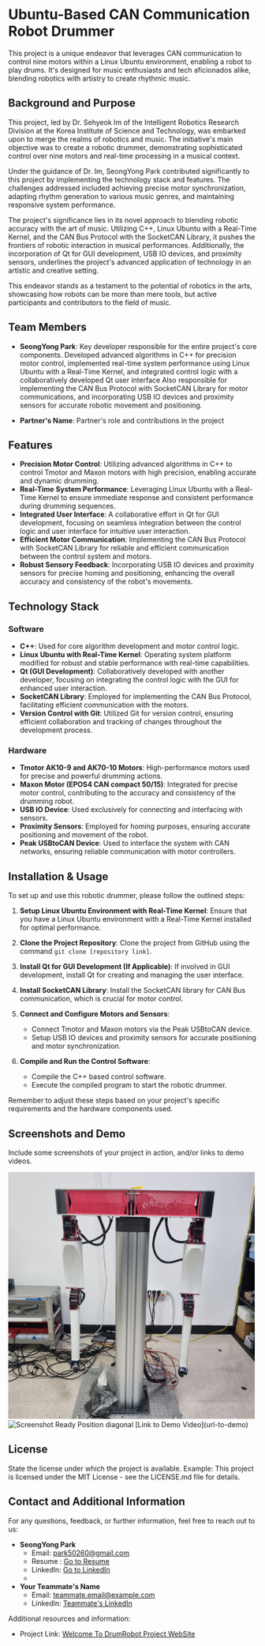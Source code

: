 # Ubuntu-Based CAN Communication Robot Drummer
This project is a unique endeavor that leverages CAN communication to control nine motors within a Linux Ubuntu environment, enabling a robot to play drums. It's designed for music enthusiasts and tech aficionados alike, blending robotics with artistry to create rhythmic music.

## Background and Purpose
This project, led by Dr. Sehyeok Im of the Intelligent Robotics Research Division at the Korea Institute of Science and Technology, was embarked upon to merge the realms of robotics and music. The initiative's main objective was to create a robotic drummer, demonstrating sophisticated control over nine motors and real-time processing in a musical context.

Under the guidance of Dr. Im, SeongYong Park contributed significantly to this project by implementing the technology stack and features. The challenges addressed included achieving precise motor synchronization, adapting rhythm generation to various music genres, and maintaining responsive system performance. 

The project's significance lies in its novel approach to blending robotic accuracy with the art of music. Utilizing C++, Linux Ubuntu with a Real-Time Kernel, and the CAN Bus Protocol with the SocketCAN Library, it pushes the frontiers of robotic interaction in musical performances. Additionally, the incorporation of Qt for GUI development, USB IO devices, and proximity sensors, underlines the project's advanced application of technology in an artistic and creative setting.

This endeavor stands as a testament to the potential of robotics in the arts, showcasing how robots can be more than mere tools, but active participants and contributors to the field of music.


## Team Members
- **SeongYong Park**: Key developer responsible for the entire project's core components. Developed advanced algorithms in C++ for precision motor control, implemented real-time system performance using Linux Ubuntu with a Real-Time Kernel, and integrated control logic with a collaboratively developed Qt user interface Also responsible for implementing the CAN Bus Protocol with SocketCAN Library for motor communications, and incorporating USB IO devices and proximity sensors for accurate robotic movement and positioning.


- **Partner's Name**: Partner's role and contributions in the project

## Features
- **Precision Motor Control**: Utilizing advanced algorithms in C++ to control Tmotor and Maxon motors with high precision, enabling accurate and dynamic drumming.
- **Real-Time System Performance**: Leveraging Linux Ubuntu with a Real-Time Kernel to ensure immediate response and consistent performance during drumming sequences.
- **Integrated User Interface**: A collaborative effort in Qt for GUI development, focusing on seamless integration between the control logic and user interface for intuitive user interaction.
- **Efficient Motor Communication**: Implementing the CAN Bus Protocol with SocketCAN Library for reliable and efficient communication between the control system and motors.
- **Robust Sensory Feedback**: Incorporating USB IO devices and proximity sensors for precise homing and positioning, enhancing the overall accuracy and consistency of the robot's movements.



## Technology Stack

### Software
- **C++**: Used for core algorithm development and motor control logic.
- **Linux Ubuntu with Real-Time Kernel**: Operating system platform modified for robust and stable performance with real-time capabilities.
- **Qt (GUI Development)**: Collaboratively developed with another developer, focusing on integrating the control logic with the GUI for enhanced user interaction.
- **SocketCAN Library**: Employed for implementing the CAN Bus Protocol, facilitating efficient communication with the motors.
- **Version Control with Git**: Utilized Git for version control, ensuring efficient collaboration and tracking of changes throughout the development process.


### Hardware
- **Tmotor AK10-9 and AK70-10 Motors**: High-performance motors used for precise and powerful drumming actions.
- **Maxon Motor (EPOS4 CAN compact 50/15)**: Integrated for precise motor control, contributing to the accuracy and consistency of the drumming robot.
- **USB IO Device**: Used exclusively for connecting and interfacing with sensors.
- **Proximity Sensors**: Employed for homing purposes, ensuring accurate positioning and movement of the robot.
- **Peak USBtoCAN Device**: Used to interface the system with CAN networks, ensuring reliable communication with motor controllers.




## Installation & Usage
To set up and use this robotic drummer, please follow the outlined steps:

1. **Setup Linux Ubuntu Environment with Real-Time Kernel**: Ensure that you have a Linux Ubuntu environment with a Real-Time Kernel installed for optimal performance.

2. **Clone the Project Repository**: Clone the project from GitHub using the command `git clone [repository link]`.

3. **Install Qt for GUI Development (If Applicable)**: If involved in GUI development, install Qt for creating and managing the user interface.

4. **Install SocketCAN Library**: Install the SocketCAN library for CAN Bus communication, which is crucial for motor control.

5. **Connect and Configure Motors and Sensors**:
    - Connect Tmotor and Maxon motors via the Peak USBtoCAN device.
    - Setup USB IO devices and proximity sensors for accurate positioning and motor synchronization.

6. **Compile and Run the Control Software**:
    - Compile the C++ based control software.
    - Execute the compiled program to start the robotic drummer.

Remember to adjust these steps based on your project's specific requirements and the hardware components used.

## Screenshots and Demo
Include some screenshots of your project in action, and/or links to demo videos.

<img src="./image/Robot.jpg" width="500" alt="Screenshot Front Robot">
<img src="url-to-screenshot" width="500" alt="Screenshot Ready Position diagonal">
[Link to Demo Video](url-to-demo)


## License
State the license under which the project is available. Example: This project is licensed under the MIT License - see the LICENSE.md file for details.

## Contact and Additional Information

For any questions, feedback, or further information, feel free to reach out to us:

- **SeongYong Park**
  - Email: park50260@gmail.com
  - Resume : [Go to Resume](https://aconite-green.github.io/)
  - LinkedIn: [Go to LinkedIn ](your-linkedin-url)
  - 
- **Your Teammate's Name**
  - Email: teammate.email@example.com
  - LinkedIn: [Teammate's LinkedIn](teammate-linkedin-url)

Additional resources and information:
- Project Link: [Welcome To DrumRobot Project WebSite](https://seongyongs-organization.gitbook.io/design-system/)

